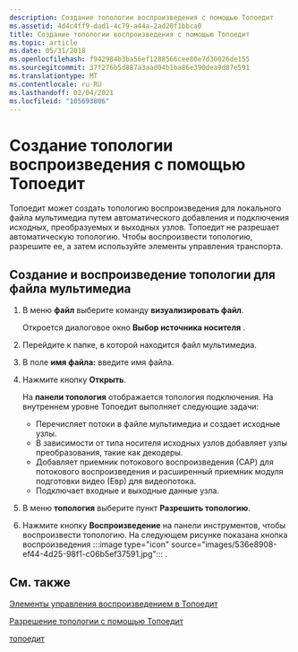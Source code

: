 ```yaml
---
description: Создание топологии воспроизведения с помощью Топоедит
ms.assetid: 4d4c4ff9-dad1-4c79-a44a-2ad20f1bbca0
title: Создание топологии воспроизведения с помощью Топоедит
ms.topic: article
ms.date: 05/31/2018
ms.openlocfilehash: f942984b3ba56ef1288566cee80e7d30026de155
ms.sourcegitcommit: 37f276b5d887a3aad04b1ba86e390dea9d87e591
ms.translationtype: MT
ms.contentlocale: ru-RU
ms.lasthandoff: 02/04/2021
ms.locfileid: "105693806"
---
```

# <a name="building-a-playback-topology-with-topoedit"></a>Создание топологии воспроизведения с помощью Топоедит

Топоедит может создать топологию воспроизведения для локального файла мультимедиа путем автоматического добавления и подключения исходных, преобразуемых и выходных узлов. Топоедит не разрешает автоматическую топологию. Чтобы воспроизвести топологию, разрешите ее, а затем используйте элементы управления транспорта.

## <a name="to-build-and-play-a-topology-for-a-media-file"></a>Создание и воспроизведение топологии для файла мультимедиа

1.  В меню **файл** выберите команду **визуализировать файл**.

    Откроется диалоговое окно **Выбор источника носителя** .

2.  Перейдите к папке, в которой находится файл мультимедиа.
3.  В поле **имя файла:** введите имя файла.
4.  Нажмите кнопку **Открыть**.

    На **панели топология** отображается топология подключения. На внутреннем уровне Топоедит выполняет следующие задачи:

    -   Перечисляет потоки в файле мультимедиа и создает исходные узлы.
    -   В зависимости от типа носителя исходных узлов добавляет узлы преобразования, такие как декодеры.
    -   Добавляет приемник потокового воспроизведения (САР) для потокового воспроизведения и расширенный приемник модуля подготовки видео (Евр) для видеопотока.
    -   Подключает входные и выходные данные узла.

5.  В меню **топология** выберите пункт **Разрешить топологию**.
6.  Нажмите кнопку **Воспроизведение** на панели инструментов, чтобы воспроизвести топологию. На следующем рисунке показана  кнопка воспроизведения :::image type="icon" source="images/536e8908-ef44-4d25-98f1-c06b5ef37591.jpg"::: .

## <a name="related-topics"></a>См. также

<dl> <dt>

[Элементы управления воспроизведением в Топоедит](playback-controls-in-topoedit.md)
</dt> <dt>

[Разрешение топологии с помощью Топоедит](resolving-a-topology-with-topoedit.md)
</dt> <dt>

[топоедит](topoedit.md)
</dt> </dl>

 

 



